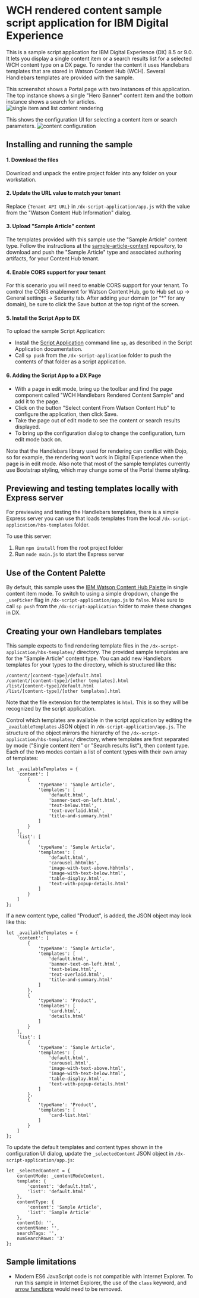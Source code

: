 # WCH rendered content sample script application for IBM Digital Experience
This is a sample script application for IBM Digital Experience (DX) 8.5 or 9.0. It lets you display a single content item or a search results list for a selected WCH content type on a DX page. To render the content it uses Handlebars templates that are stored in Watson Content Hub (WCH). Several Handlebars templates are provided with the sample.


This screenshot shows a Portal page with two instances of this application. The top instance shows a single "Hero Banner" content item and the bottom instance shows a search for articles.
![single item and list content rendering](docs/dx-script-app.jpg?raw=true "Sample screenshot")

This shows the configuration UI for selecting a content item or search parameters.
![content configuration](docs/dx-script-app-configuration.jpg?raw=true "Sample configuration screenshot")


## Installing and running the sample

#### 1. Download the files

Download and unpack the entire project folder into any folder on your workstation.

#### 2. Update the URL value to match your tenant

Replace `{Tenant API URL}` in `/dx-script-application/app.js` with the value from the "Watson Content Hub Information" dialog.

#### 3. Upload "Sample Article" content

The templates provided with this sample use the "Sample Article" content type. Follow the instructions at the [sample-article-content](https://github.com/ibm-wch/sample-article-content) repository, to download and push the "Sample Article" type and associated authoring artifacts, for your Content Hub tenant.

#### 4. Enable CORS support for your tenant

For this scenario you will need to enable CORS support for your tenant. To control the CORS enablement for Watson Content Hub, go to Hub set up -> General settings -> Security tab. After adding your domain (or "*" for any domain), be sure to click the Save button at the top right of the screen.

#### 5. Install the Script App to DX

To upload the sample Script Application:
+ Install the [Script Application](https://www.ibm.com/support/knowledgecenter/en/SSDK36_8.5.0/script-portlet/cmd_line_push_ovr.html) command line `sp`, as described in the Script Application documentation.
+ Call `sp push` from the `/dx-script-application` folder to push the contents of that folder as a script application.

#### 6. Adding the Script App to a DX Page

+ With a page in edit mode, bring up the toolbar and find the page component called "WCH Handlebars Rendered Content Sample" and add it to the page.
+ Click on the button "Select content From Watson Content Hub" to configure the application, then click Save.
+ Take the page out of edit mode to see the content or search results displayed.
+ To bring up the configuration dialog to change the configuration, turn edit mode back on.

Note that the Handlebars library used for rendering can conflict with Dojo, so for example, the rendering won't work in Digital Experience when the page is in edit mode. Also note that most of the sample templates currently use Bootstrap styling, which may change some of the Portal theme styling.


## Previewing and testing templates locally with Express server

For previewing and testing the Handlebars templates, there is a simple Express server you can use that loads templates from the local `/dx-script-application/hbs-templates` folder.

To use this server:
1. Run `npm install` from the root project folder
2. Run `node main.js` to start the Express server


## Use of the Content Palette

By default, this sample uses the [IBM Watson Content Hub Palette](https://github.com/ibm-wch/sample-picker) in single content item mode. To switch to using a simple dropdown, change the `_usePicker` flag in `/dx-script-application/app.js` to `false`. Make sure to call `sp push` from the `/dx-script-application` folder to make these changes in DX.


## Creating your own Handlebars templates

This sample expects to find rendering template files in the `/dx-script-application/hbs-templates/` directory. The provided sample templates are for the "Sample Article" content type. You can add new Handlebars templates for your types to the directory, which is structured like this:

	/content/[content-type]/default.html
	/content/[content-type]/[other templates].html
	/list/[content-type]/default.html
	/list/[content-type]/[other templates].html

Note that the file extension for the templates is `html`. This is so they will be recognized by the script application.

Control which templates are available in the script application by editing the `_availableTemplates` JSON object in `/dx-script-application/app.js`. The structure of the object mirrors the hierarchy of the `/dx-script-application/hbs-templates/` directory, where templates are first separated by mode ("Single content item" or "Search results list"), then content type. Each of the two modes contain a list of content types with their own array of templates:

```
let _availableTemplates = {
	'content': [
		{
			'typeName': 'Sample Article',
			'templates': [
				'default.html',
				'banner-text-on-left.html',
				'text-below.html',
				'text-overlaid.html',
				'title-and-summary.html'
			]
		}
	],
	'list': [
		{
			'typeName': 'Sample Article',
			'templates': [
				'default.html',
				'carousel.hhtmlbs',
				'image-with-text-above.hbhtmls',
				'image-with-text-below.html',
				'table-display.html',
				'text-with-popup-details.html'
			]
		}
	]
};
```

If a new content type, called "Product", is added, the JSON object may look like this:
```
let _availableTemplates = {
	'content': [
		{
			'typeName': 'Sample Article',
			'templates': [
				'default.html',
				'banner-text-on-left.html',
				'text-below.html',
				'text-overlaid.html',
				'title-and-summary.html'
			]
		},
		{
			'typeName': 'Product',
			'templates': [
				'card.html',
				'details.html'
			]
		}
	],
	'list': [
		{
			'typeName': 'Sample Article',
			'templates': [
				'default.html',
				'carousel.html',
				'image-with-text-above.html',
				'image-with-text-below.html',
				'table-display.html',
				'text-with-popup-details.html'
			]
		},
		{
			'typeName': 'Product',
			'templates': [
				'card-list.html'
			]
		}
	]
};
```

To update the default templates and content types shown in the configuration UI dialog, update the `_selectedContent` JSON object in `/dx-script-application/app.js`:
```
let _selectedContent = {
	contentMode: _contentModeContent,
	template: {
		'content': 'default.html',
		'list': 'default.html'
	},
	contentType: {
		'content': 'Sample Article',
		'list': 'Sample Article'
	},
	contentId: '',
	contentName: '',
	searchTags: '',
	numSearchRows: '3'
};
```

## Sample limitations
- Modern ES6 JavaScript code is not compatible with Internet Explorer. To run this sample in Internet Explorer, the use of the `class` keyword, and [arrow functions](https://developer.mozilla.org/en-US/docs/Web/JavaScript/Reference/Functions/Arrow_functions) would need to be removed.
